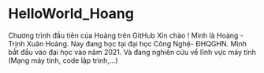 # HelloWorld_Hoang
Chương trình đầu tiên của Hoàng trên GitHub
Xin chào !
Mình là Hoàng - Trịnh Xuân Hoàng. Nay đang học tại đại học Công Nghệ- ĐHQGHN.
Mình bắt đầu vào đại học vào năm 2021. Và đang nghiên cứu về lĩnh vực máy tính (Mạng máy tính, code lập trình,...)
